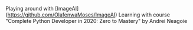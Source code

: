Playing around with [ImageAI] (https://github.com/OlafenwaMoses/ImageAI)
Learning with course "Complete Python Developer in 2020: Zero to Mastery" by Andrei Neagoie
